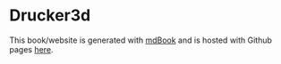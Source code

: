 # Drucker3d

This book/website is generated with [mdBook](https://github.com/azerupi/mdBook) and is hosted with Github pages [here]( https://drucker3d.github.io/book/).
